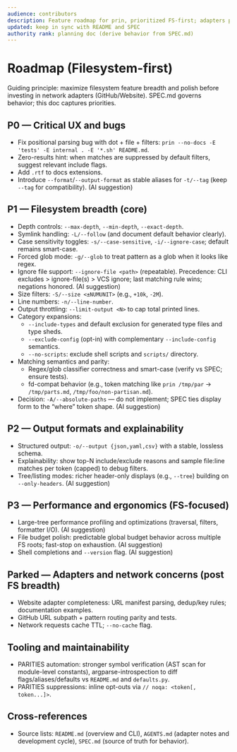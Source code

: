```yaml
---
audience: contributors
description: Feature roadmap for prin, prioritized FS-first; adapters parked for later
updated: keep in sync with README and SPEC
authority rank: planning doc (derive behavior from SPEC.md)
---
```


# Roadmap (Filesystem-first)

Guiding principle: maximize filesystem feature breadth and polish before investing in network adapters (GitHub/Website). SPEC.md governs behavior; this doc captures priorities.

## P0 — Critical UX and bugs

- Fix positional parsing bug with dot + file + filters: `prin --no-docs -E 'tests' -E internal . -E '*.sh' README.md`.
- Zero-results hint: when matches are suppressed by default filters, suggest relevant include flags.
- Add `.rtf` to docs extensions.
- Introduce `--format`/`--output-format` as stable aliases for `-t/--tag` (keep `--tag` for compatibility). (AI suggestion)

## P1 — Filesystem breadth (core)

- Depth controls: `--max-depth`, `--min-depth`, `--exact-depth`.
- Symlink handling: `-L/--follow` (and document default behavior clearly).
- Case sensitivity toggles: `-s/--case-sensitive`, `-i/--ignore-case`; default remains smart-case.
- Forced glob mode: `-g/--glob` to treat pattern as a glob when it looks like regex.
- Ignore file support: `--ignore-file <path>` (repeatable). Precedence: CLI excludes > ignore-file(s) > VCS ignore; last matching rule wins; negations honored. (AI suggestion)
- Size filters: `-S/--size <±NUMUNIT>` (e.g., `+10k`, `-2M`).
- Line numbers: `-n/--line-number`.
- Output throttling: `--limit-output <N>` to cap total printed lines.
- Category expansions:
  - `--include-types` and default exclusion for generated type files and type sheds.
  - `--exclude-config` (opt-in) with complementary `--include-config` semantics.
  - `--no-scripts`: exclude shell scripts and `scripts/` directory.
- Matching semantics and parity:
  - Regex/glob classifier correctness and smart-case (verify vs SPEC; ensure tests).
  - fd-compat behavior (e.g., token matching like `prin /tmp/par` → `/tmp/parts.md`, `/tmp/foo/non-partisan.md`).
- Decision: `-A/--absolute-paths` — do not implement; SPEC ties display form to the “where” token shape. (AI suggestion)

## P2 — Output formats and explainability

- Structured output: `-o/--output {json,yaml,csv}` with a stable, lossless schema.
- Explainability: show top-N include/exclude reasons and sample file:line matches per token (capped) to debug filters.
- Tree/listing modes: richer header-only displays (e.g., `--tree`) building on `--only-headers`. (AI suggestion)

## P3 — Performance and ergonomics (FS-focused)

- Large-tree performance profiling and optimizations (traversal, filters, formatter I/O). (AI suggestion)
- File budget polish: predictable global budget behavior across multiple FS roots; fast-stop on exhaustion. (AI suggestion)
- Shell completions and `--version` flag. (AI suggestion)

## Parked — Adapters and network concerns (post FS breadth)

- Website adapter completeness: URL manifest parsing, dedup/key rules; documentation examples.
- GitHub URL subpath + pattern routing parity and tests.
- Network requests cache TTL; `--no-cache` flag.

## Tooling and maintainability

- PARITIES automation: stronger symbol verification (AST scan for module-level constants), argparse-introspection to diff flags/aliases/defaults vs `README.md` and `defaults.py`.
- PARITIES suppressions: inline opt-outs via `// noqa: <token[, token...]>`.

## Cross-references

- Source lists: `README.md` (overview and CLI), `AGENTS.md` (adapter notes and development cycle), `SPEC.md` (source of truth for behavior).

